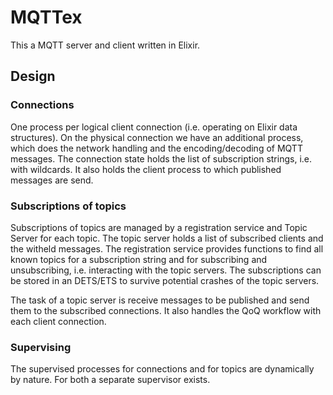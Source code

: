 # MQTTex

This a MQTT server and client written in Elixir. 

## Design

### Connections

One process per logical client connection (i.e. operating on Elixir data structures). On 
the physical connection we have an additional process, which does the network handling
and the encoding/decoding of MQTT messages. The connection state holds the list of subscription
strings, i.e. with wildcards. It also holds the client process to which published messages are send. 

### Subscriptions of topics

Subscriptions of topics are managed by a registration service and Topic Server for each topic. 
The topic server holds a list of subscribed clients and the witheld messages. The registration service
provides functions to find all known topics for a subscription string and for subscribing and 
unsubscribing, i.e. interacting with the topic servers. The subscriptions can be stored in an 
DETS/ETS to survive potential crashes of the topic servers. 

The task of a topic server is receive messages to be published and send them to the subscribed
connections. It also handles the QoQ workflow with each client connection. 

### Supervising

The supervised processes for connections and for topics are dynamically by nature. For both 
a separate supervisor exists. 

